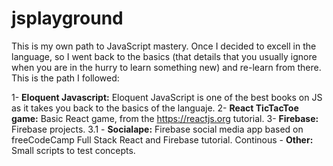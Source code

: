 # jsplayground

This is my own path to JavaScript mastery. Once I decided to excell in the language, so I went back to the basics (that details that you usually ignore when you are in the hurry to learn something new) and re-learn from there. This is the path I followed:

1- **Eloquent Javascript:** Eloquent JavaScript is one of the best books on JS as it takes you back to the basics of the languaje.
2- **React TicTacToe game:** Basic React game, from the https://reactjs.org tutorial.
3- **Firebase:** Firebase projects.
3.1 - **Socialape:** Firebase social media app based on freeCodeCamp Full Stack React and Firebase tutorial.
Continous - **Other:** Small scripts to test concepts.
